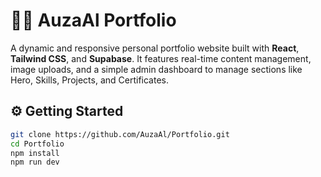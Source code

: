 # 🧑‍💻 AuzaAl Portfolio

A dynamic and responsive personal portfolio website built with **React**, **Tailwind CSS**, and **Supabase**. It features real-time content management, image uploads, and a simple admin dashboard to manage sections like Hero, Skills, Projects, and Certificates.

## ⚙️ Getting Started

```bash
git clone https://github.com/AuzaAl/Portfolio.git
cd Portfolio
npm install
npm run dev
